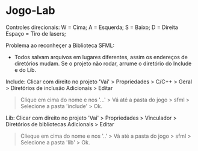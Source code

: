 # Jogo-Lab

Controles direcionais:
W = Cima;
A = Esquerda;
S = Baixo;
D = Direita
Espaço = Tiro de lasers;

Problema ao reconheçer a Biblioteca SFML:
- Todos salvam arquivos em lugares diferentes, assim os endereços de diretórios mudam. Se o projeto não rodar, 
arrume o diretório do Include e do Lib.

Include: 
Clicar com direito no projeto 'Vai' > Propriedades > C/C++ > Geral > Diretórios de inclusão Adicionais > Editar
> Clique em cima do nome e nos '...' > Vá até a pasta do jogo > sfml > Selecione a pasta 'include' > Ok.

Lib:
Clicar com direito no projeto 'Vai' > Propriedades > Vinculador > Diretórios de bibliotecas Adicionais > Editar
> Clieque em cima do nome e nos '..' > Vá até a pasta do jogo > sfml > Selecione a pasta 'lib' > Ok.
